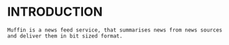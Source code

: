 # INTRODUCTION

    Muffin is a news feed service, that summarises news from news sources and deliver them in bit sized format.